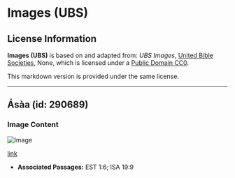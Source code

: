 # Images (UBS)

## License Information

**Images (UBS)** is based on and adapted from: _UBS Images_, [United Bible Societies](https://unitedbiblesocieties.org/), None, which is licensed under a [Public Domain CC0](https://creativecommons.org/public-domain/cc0/).

This markdown version is provided under the same license.



--------------------------------

## Ásàa (id: 290689)

### Image Content

![Image](https://cdn.aquifer.bible/aquifer-content/resources/Media/WEB-0157_cotton.jpg)

[link](https://cdn.aquifer.bible/aquifer-content/resources/Media/WEB-0157_cotton.jpg)

* **Associated Passages:** EST 1:6; ISA 19:9

